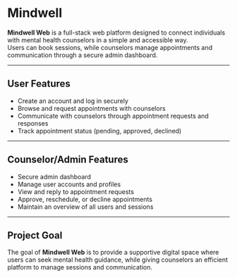 # Mindwell

**Mindwell Web** is a full-stack web platform designed to connect individuals with mental health counselors in a simple and accessible way.  
Users can book sessions, while counselors manage appointments and communication through a secure admin dashboard.

---

## User Features
- Create an account and log in securely  
- Browse and request appointments with counselors  
- Communicate with counselors through appointment requests and responses  
- Track appointment status (pending, approved, declined)  

---

## Counselor/Admin Features
- Secure admin dashboard  
- Manage user accounts and profiles  
- View and reply to appointment requests  
- Approve, reschedule, or decline appointments  
- Maintain an overview of all users and sessions  

---

## Project Goal
The goal of **Mindwell Web** is to provide a supportive digital space where users can seek mental health guidance, while giving counselors an efficient platform to manage sessions and communication.  
